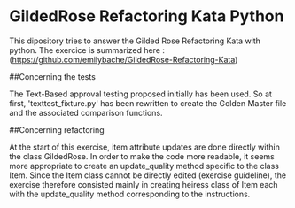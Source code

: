 # GildedRose Refactoring Kata Python

This dipository tries to answer the Gilded Rose Refactoring Kata with python. 
The exercice is summarized here :(https://github.com/emilybache/GildedRose-Refactoring-Kata)

##Concerning the tests

The Text-Based approval testing proposed initially has been used.
So at first, 'texttest_fixture.py' has been rewritten to create the Golden Master file and the associated comparison functions.

##Concerning refactoring

At the start of this exercise, item attribute updates are done directly within the class GildedRose.
In order to make the code more readable, it seems more appropriate to create an update_quality method specific to the class Item.
Since the Item class cannot be directly edited (exercise guideline), the exercise therefore consisted mainly in creating heiress class of Item each with the update_quality method corresponding to the instructions.

